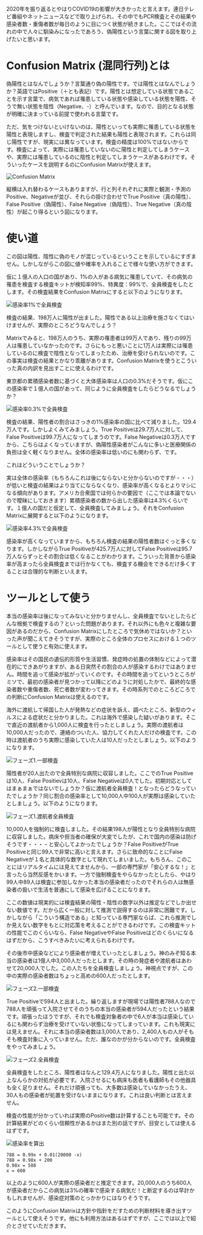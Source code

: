 2020年を振り返るとやはりCOVID19の影響が大きかったと言えます。連日テレビ番組やネットニュースなどで取り上げられ、その中でもPCR検査とその結果や感染者数・重傷者数が毎日のように目につく状態が続きました。ここではその流れの中で人々に馴染みになったであろう、偽陽性という言葉に関する図を取り上げたいと思います。

# Confusion Matrix (混同行列)とは

偽陽性とはなんでしょうか？言葉通り偽の陽性です。では陽性とはなんでしょうか？英語ではPositive（＋とも表記）です。陽性とは想定している状態であることを示す言葉で、病気であれば罹患している状態や感染している状態を陽性、そうで無い状態を陰性（Negative、-）と呼んでいます。なので、目的となる状態が明確に決まっている前提で使われる言葉です。

ただ、気をつけないといけないのは、陽性といっても実際に罹患している状態を陽性と表現しますし、検査で判定された結果も陽性と表現されます。これらは同じ陽性ですが、現実には異なっています。検査の精度は100%ではないからです。検査によって、実際には罹患していないのに陽性と判定してしまうケースや、実際には罹患しているのに陰性と判定してしまうケースがあるわけです。そういったケースを説明するのにConfusion Matrixが使えます。

![Confusion Matrix](./fig1.png "Confusion Matrix")

縦横は入れ替わるケースもありますが、行と列それぞれに実際と観測・予測のPositive、Negativeが並び、それらの掛け合わせでTrue Positive（真の陽性）、False Positive（偽陽性）、False Negative（偽陰性）、True Negative（真の陰性）が起こり得るという図になります。

# 使い道

この図は陽性、陰性に偽のモノが混じっているということを示しているにすぎません。しかしながらこの図に値や確率を入れることで様々な使い方ができます。

仮に１億人の人口の国があり、1%の人がある病気に罹患していて、その病気の罹患を検査する検査キットが検知率99%、特異度：99%で、全員検査をしたとします。その検査結果をConfusion Matrixにすると以下のようになります。

![感染率1%で全員検査](./fig2.png "感染率1%で全員検査")

検査の結果、198万人に陽性が出ました。陽性である以上治療を施さなくてはいけませんが、実際のところどうなんでしょう？

Matrixでみると、198万人のうち、実際の罹患者は99万人であり、残りの99万人は罹患していなかったのです。さらにもっと悪いことに1万人は実際には罹患しているのに検査で陰性となってしまったため、治療を受けられないのです。この事実は検査の結果とかなり乖離があります。Confusion Matrixを使うとこういった真の内訳を見出すことに使えるわけです。

東京都の累積感染者数に基づくと大体感染率は人口の0.3%だそうです。仮にこの感染率で１億人の国があって、同じように全員検査をしたらどうなるでしょうか？

![感染率0.3%で全員検査](./fig3.png "感染率0.3%で全員検査")

検査の結果、陽性者の割合はさっきの1%感染率の国に比べて減りました。129.4万人です。しかしよくみてみましょう。True Positiveは29.7万人に対して、False Positiveは99.7万人になってしまうのです。False Negativeは0.3万人ですから、こちらはよくなっていますが、偽陽性感染者がこんなに多いと医療関係の負担は全く軽くなりません。全体の感染率は低いのにも関わらず、です。

これはどういうことでしょうか？

実は全体の感染率（もちろんこれは後にならないと分からないのですが・・・）が低いと検査の結果はより当てにならなくなり、感染率が高くなるとよりマシになる傾向があります。アメリカ合衆国では何らかの要因で（ここでは本論でないので曖昧にしておきます）累積感染者の数から出した感染率は4.3%くらいです。１億人の国だと仮定して、全員検査してみましょう。それをConfusion Matrixに展開すると以下のようになります。

![感染率4.3%で全員検査](./fig4.png "感染率4.3%で全員検査")

感染率が高くなっていますから、もちろん検査の結果の陽性者数はぐっと多くなります。しかしながらTrue Positiveが425.7万人に対してFalse Positiveは95.7万人ならずっとその割合は低くなることがわかります。こういった背景から感染率が高まったら全員検査までは行かなくても、検査する機会をできるだけ多くすることは合理的な判断といえます。

# ツールとして使う

本当の感染率は後になってみないと分かりませんし、全員検査でないとしたらどんな根拠で検査するの？といった問題があります。それ以外にも色々と複雑な要因があるのだから、Confusion Matrixにしたところで気休めではないか？といった声が聞こえてきそうですが、実際のところ全体のプロセスにおける１つのツールとして使うと有効に使えます。

感染率はその国民の遺伝的形質や生活習慣、発症時の処置の体制などによって潜在的にできあがりますが、ある日突然その割合の人が感染するわけではありません。時間を追って感染が拡がっていくのです。その時間を追ってというところがミソで、最初の感染者が見つかって以降にどのように対処したかで、最終的な感染者数や重傷者数、死亡者数が変わってきます。その時系列でのところどころでの判断にConfusion Matrixは使えるのです。

海外に渡航して帰国した人が発熱などの症状を訴え、調べたところ、新型のウィルスによる症状だと分かりました。これは海外で感染した疑いがあります。そこで直近の渡航者から1,000人に検査を行ったとしましょう。実際の渡航者は10,000人だったので、連絡のついた人、協力してくれた人だけの検査です。この時は渡航者のうち実際に感染していた人は10人だったとしましょう。以下のようになります。

![フェーズ1.一部検査](./fig5.png "フェーズ1.一部検査")

陽性者が20人出たので全員特別な病院に収容しました。ここでのTrue Positiveは10人、False Positievは10人、False Negativeは0人でした。初期対応としてはまぁまぁではないでしょうか？仮に渡航者全員検査！となったらどうなっていたでしょうか？同じ割合の感染率として10,000人中100人が実際は感染していたとしましょう。以下のようになります。

![フェーズ1.渡航者全員検査](./fig6.png "フェーズ1.渡航者全員検査")

10,000人を強制的に検査しました。その結果198人が陽性となり全員特別な病院に収容しました。病床や担当者の確保が大変でしたが、これで国内の感染は防げそうです・・・・と安心してよかったでしょうか？False PositiveがTrue Positiveと同じ99人で非常に高いと言えます。さらに致命的なことにFalse Negativeが１名と具体的な数字として現れてしまいました。もちろん、このことにはリアルタイムには見えてませんから、一部の専門家が「安心するな！」と言ったら当然反感をかいます。一方で強制検査をやらなかったとしたら、やはり99人中89人は検査に参加しなかった本当の感染者だったのでそれらの人は無感染者の扱いで生活を普通にして感染を広げることになります。

ここの数値は現実的には検査結果の陽性・陰性の数字以外は推定などでしか出せない数値です。だから広く一般に対して推測で説得するのは非常に困難です。しかしながら「こういう構造である」と知っている専門家ならば、これら推測でしか見えない数字をもとに対応策を考えることができるわけです。この検査キットの性能でこのくらいなら、False NegativeやFalse Positiveはどのくらいになるはずだから、こうすべきみたいに考えられるわけです。

その後市中感染などにより感染者が増えていったとしましょう。神のみぞ知る本当の感染者は1億人中3,000人だったとします。その時の発症者や渡航者はあわせて20,000人でした。この人たちを全員検査しましょう。神視点ですが、この中の実際の感染者数はちょっと高めの600人だったとします。

![フェーズ2.一部検査](./fig7.png "フェーズ2.一部検査")

True Positiveで594人と出ました。繰り返しますが現場では陽性者788人なので788人を頑張って入院させてそのうちの本当の感染者が594人だったという結果です。頑張ったほうですが、それでも検査対象者の中で6人が本当は感染しているにも関わらず治療を受けていない状態になってしまっています。これも現実には見えません。それに本当の感染者数は3,000人であり、2,400人もの人がそもそも検査対象に入っていません。ただ、誰なのかが分からないのです。全員検査をやってみましょう。

![フェーズ2.全員検査](./fig8.png "フェーズ2.全員検査")

全員検査をしたところ、陽性者はなんと129.4万人になりました。陽性と出た以上なんらかの対処が必要です。入院させるにも病床も医者も看護師もその他器具も全く足りません。それだけ頑張っても、大多数は感染していなかったうえ、30人もの感染者が処置を受けないままになります。これは良い判断とは言えません。

検査の性能が分かっていれば実際のPositive数は計算することも可能です。その計算結果がどのくらい信頼性があるかはまた別の話ですが、目安としては使えるはずです。

![感染率を算出](./fig9.png "感染率を算出")

```
788 = 0.99x + 0.01(20000 -x)
788 = 0.98x + 200
0.98x = 588
x = 600
```

以上のように600人が実際の感染者だと推定できます。20,000人のうち600人が感染者だからこの病気は3%の確率で感染する病気だ！と断定するのは早計かもしれませんが、感染症対策のとっかかりにはなりそうです。

このようにConfusion Matrixは方針や指針をだすための判断材料を導き出すツールとして使えそうです。他にも利用方法はあるはずですが、ここでは以上で紹介とさせていただきます。